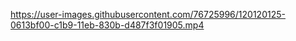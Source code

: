 
https://user-images.githubusercontent.com/76725996/120120125-0613bf00-c1b9-11eb-830b-d487f3f01905.mp4


